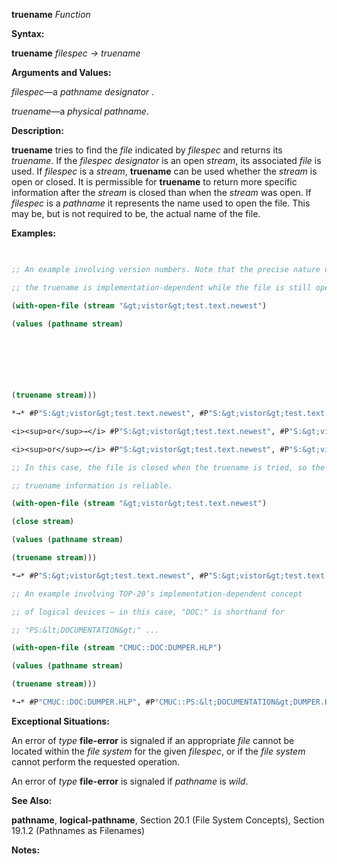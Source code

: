 **truename** *Function* 



**Syntax:** 



**truename** *filespec → truename* 



**Arguments and Values:** 



*filespec*—a *pathname designator* . 



*truename*—a *physical pathname*. 



**Description:** 



**truename** tries to find the *file* indicated by *filespec* and returns its *truename*. If the *filespec designator* is an open *stream*, its associated *file* is used. If *filespec* is a *stream*, **truename** can be used whether the *stream* is open or closed. It is permissible for **truename** to return more specific information after the *stream* is closed than when the *stream* was open. If *filespec* is a *pathname* it represents the name used to open the file. This may be, but is not required to be, the actual name of the file. 



**Examples:**
```lisp
 

;; An example involving version numbers. Note that the precise nature of 

;; the truename is implementation-dependent while the file is still open. 

(with-open-file (stream "&gt;vistor&gt;test.text.newest") 

(values (pathname stream) 



 

 

(truename stream))) 

*→* #P"S:&gt;vistor&gt;test.text.newest", #P"S:&gt;vistor&gt;test.text.1" 

<i><sup>or</sup>→</i> #P"S:&gt;vistor&gt;test.text.newest", #P"S:&gt;vistor&gt;test.text.newest" 

<i><sup>or</sup>→</i> #P"S:&gt;vistor&gt;test.text.newest", #P"S:&gt;vistor&gt; temp . temp .1" 

;; In this case, the file is closed when the truename is tried, so the 

;; truename information is reliable. 

(with-open-file (stream "&gt;vistor&gt;test.text.newest") 

(close stream) 

(values (pathname stream) 

(truename stream))) 

*→* #P"S:&gt;vistor&gt;test.text.newest", #P"S:&gt;vistor&gt;test.text.1" 

;; An example involving TOP-20’s implementation-dependent concept 

;; of logical devices – in this case, "DOC:" is shorthand for 

;; "PS:&lt;DOCUMENTATION&gt;" ... 

(with-open-file (stream "CMUC::DOC:DUMPER.HLP") 

(values (pathname stream) 

(truename stream))) 

*→* #P"CMUC::DOC:DUMPER.HLP", #P"CMUC::PS:&lt;DOCUMENTATION&gt;DUMPER.HLP.13" 


```
**Exceptional Situations:** 



An error of *type* **file-error** is signaled if an appropriate *file* cannot be located within the *file system* for the given *filespec*, or if the *file system* cannot perform the requested operation. 



An error of *type* **file-error** is signaled if *pathname* is *wild*. 



**See Also:** 



**pathname**, **logical-pathname**, Section 20.1 (File System Concepts), Section 19.1.2 (Pathnames as Filenames) 



**Notes:** 




